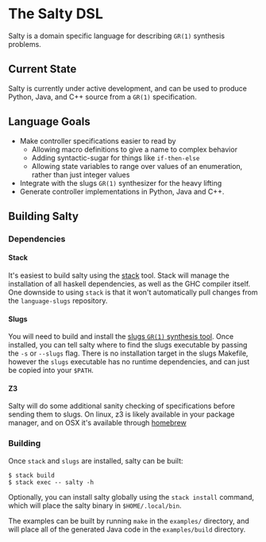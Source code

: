 # The Salty DSL

Salty is a domain specific language for describing `GR(1)` synthesis problems.

## Current State

Salty is currently under active development, and can be used to produce Python,
Java, and C++ source from a `GR(1)` specification.

## Language Goals

* Make controller specifications easier to read by
  - Allowing macro definitions to give a name to complex behavior
  - Adding syntactic-sugar for things like `if-then-else`
  - Allowing state variables to range over values of an enumeration, rather than
    just integer values
* Integrate with the slugs `GR(1)` synthesizer for the heavy lifting
* Generate controller implementations in Python, Java and C++.

## Building Salty

### Dependencies

#### Stack

It's easiest to build salty using the [stack][stack] tool.  Stack will manage
the installation of all haskell dependencies, as well as the GHC compiler
itself. One downside to using `stack` is that it won't automatically pull
changes from the `language-slugs` repository.

#### Slugs

You will need to build and install the [slugs `GR(1)` synthesis tool][slugs].
Once installed, you can tell salty where to find the slugs executable by passing
the `-s` or `--slugs` flag. There is no installation target in the slugs
Makefile, however the `slugs` executable has no runtime dependencies, and can
just be copied into your `$PATH`.

#### Z3

Salty will do some additional sanity checking of specifications before sending
them to slugs. On linux, z3 is likely available in your package manager, and on
OSX it's available through [homebrew][homebrew]

### Building

Once `stack` and `slugs` are installed, salty can be built:

```shell
$ stack build
$ stack exec -- salty -h
```

Optionally, you can install salty globally using the `stack install` command,
which will place the salty binary in `$HOME/.local/bin`.

The examples can be built by running `make` in the `examples/` directory, and
will place all of the generated Java code in the `examples/build` directory.

[stack]: http://docs.haskellstack.org/en/stable/README/#how-to-install
[slugs]: https://github.com/VerifiableRobotics/slugs
[homebrew]: https://brew.sh
